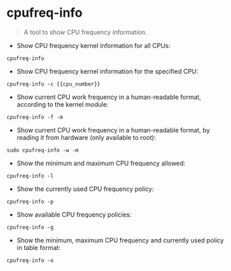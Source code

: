 # cpufreq-info

> A tool to show CPU frequency information.

- Show CPU frequency kernel information for all CPUs:

`cpufreq-info`

- Show CPU frequency kernel information for the specified CPU:

`cpufreq-info -c {{cpu_number}}`

- Show current CPU work frequency in a human-readable format, according to the kernel module:

`cpufreq-info -f -m`

- Show current CPU work frequency in a human-readable format, by reading it from hardware (only available to root):

`sudo cpufreq-info -w -m`

- Show the minimum and maximum CPU frequency allowed:

`cpufreq-info -l`

- Show the currently used CPU frequency policy:

`cpufreq-info -p`

- Show available CPU frequency policies:

`cpufreq-info -g`

- Show the minimum, maximum CPU frequency and currently used policy in table format:

`cpufreq-info -o`
